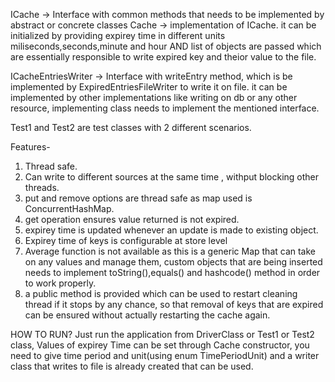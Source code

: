 ICache -> Interface with common methods that needs to be implemented by abstract or concrete classes
Cache -> implementation of ICache.
 it can be initialized by providing expirey time in different units miliseconds,seconds,minute and hour  AND list of objects are passed which are essentially responsible to write expired key and theior value to the file. 
 
 ICacheEntriesWriter -> Interface with writeEntry method, which is be implemented by ExpiredEntriesFileWriter to write it on file. it can be implemented by other implementations like writing on db or any other resource, implementing class needs to implement the mentioned interface.
 
 Test1 and Test2 are test classes with 2 different scenarios.
 
 Features-
 1. Thread safe.
 2. Can write to different sources at the same time , withput blocking other threads.
 3. put and remove options are thread safe as map used is ConcurrentHashMap.
 4. get operation ensures value returned is not expired.
 5. expirey time is updated whenever an update is made to existing object.
 6. Expirey time of keys is configurable at store level
 7. Average function is not available as this is a generic Map that can take on any values and manage 	them, custom objects that are being inserted needs to implement toString(),equals() and hashcode() 	method in order to work properly.
 8. a public method is provided which can be used to restart cleaning thread if it stops by any chance, so that removal of keys that are expired can be ensured without actually restarting the cache again.
 
 HOW TO RUN? 
  Just run the application from DriverClass or Test1 or Test2 class,
  Values of expirey Time can be set through Cache constructor, you need to give time period and unit(using enum TimePeriodUnit) and a writer class that writes to file is already created that can be used.